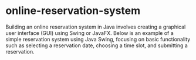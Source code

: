 # online-reservation-system
 Building an online reservation system in Java involves creating a graphical user interface (GUI) using Swing or JavaFX. Below is an example of a simple reservation system using Java Swing, focusing on basic functionality such as selecting a reservation date, choosing a time slot, and submitting a reservation.
